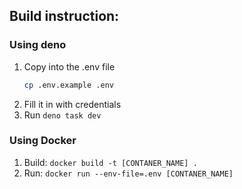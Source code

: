 

## Build instruction:
### Using deno
1. Copy into the .env file
    ```bash
    cp .env.example .env
    ```
2. Fill it in with credentials
3. Run ```deno task dev```
### Using Docker
1. Build: ```docker build -t [CONTANER_NAME] .```
2. Run: ```docker run --env-file=.env [CONTANER_NAME]```
